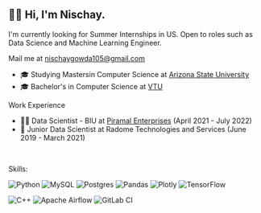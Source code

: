 
## 👋🏻  Hi, I'm Nischay.

I'm currently looking for Summer Internships in US. Open to roles such as Data Science and Machine Learning Engineer.

Mail me at nischaygowda105@gmail.com

- 🎓 Studying Mastersin Computer Science at [Arizona State University](https://asu.edu)
- 🎓 Bachelor's in Computer Science at [VTU](https://vtu.ac.in/)

Work Experience
- 👨‍💻 Data Scientist - BIU at [Piramal Enterprises](https://www.piramalfinance.com/) (April 2021 - July 2022)
- 👨‍ Junior Data Scientist at Radome Technologies and Services (June 2019 - March 2021)

<br/>

Skills:

![Python](https://img.shields.io/badge/python-3670A0?style=for-the-badge&logo=python&logoColor=ffdd54)
![MySQL](https://img.shields.io/badge/mysql-%2300f.svg?style=for-the-badge&logo=mysql&logoColor=white)
![Postgres](https://img.shields.io/badge/postgres-%23316192.svg?style=for-the-badge&logo=postgresql&logoColor=white)
![Pandas](https://img.shields.io/badge/pandas-%23150458.svg?style=for-the-badge&logo=pandas&logoColor=white)
![Plotly](https://img.shields.io/badge/Plotly-%233F4F75.svg?style=for-the-badge&logo=plotly&logoColor=white)
![TensorFlow](https://img.shields.io/badge/TensorFlow-%23FF6F00.svg?style=for-the-badge&logo=TensorFlow&logoColor=white)

![C++](https://img.shields.io/badge/c++-%2300599C.svg?style=for-the-badge&logo=c%2B%2B&logoColor=white)
![Apache Airflow](https://img.shields.io/badge/Apache%20Airflow-017CEE?style=for-the-badge&logo=Apache%20Airflow&logoColor=white)
![GitLab CI](https://img.shields.io/badge/gitlab%20ci-%23181717.svg?style=for-the-badge&logo=gitlab&logoColor=white)

